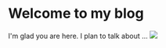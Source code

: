 # Welcome to my blog

I'm glad you are here. I plan to talk about ...
<img src = "C:\Users\kiiru\Desktop\DSC_1008">
